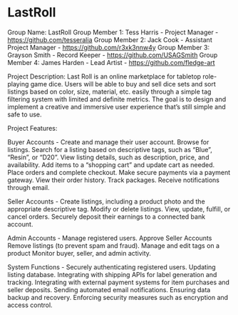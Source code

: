 # LastRoll

Group Name: LastRoll
Group Member 1: Tess Harris - Project Manager - https://github.com/tesseralia
Group Member 2: Jack Cook - Assistant Project Manager  - https://github.com/r3xk3nnw4y
Group Member 3: Grayson Smith - Record Keeper - https://github.com/USAGSmith
Group Member 4: James Harden - Lead Artist - https://github.com/fledge-art

Project Description: Last Roll is an online marketplace for tabletop role-playing game dice. Users will be able to buy and sell dice sets and sort listings based on color, size, material, etc. easily through a simple tag filtering system with limited and definite metrics. The goal is to design and implement a creative and immersive user experience that’s still simple and safe to use. 

Project Features: 

Buyer Accounts - Create and manage their user account.
Browse for listings.
Search for a listing based on descriptive tags, such as “Blue”, “Resin”, or “D20”.
View listing details, such as description, price, and availability.
Add items to a “shopping cart” and update cart as needed.
Place orders and complete checkout.
Make secure payments via a payment gateway.
View their order history.
Track packages.
Receive notifications through email.

Seller Accounts - Create listings, including a product photo and the appropriate descriptive tag.
Modify or delete listings.
View, update, fulfill, or cancel orders.
Securely deposit their earnings to a connected bank account.

Admin Accounts - Manage registered users.
Approve Seller Accounts
Remove listings (to prevent spam and fraud).
Manage and edit tags on a product
Monitor buyer, seller, and admin activity.

System Functions - Securely authenticating registered users.
Updating listing database.
Integrating with shipping APIs for label generation and tracking.
Integrating with external payment systems for item purchases and seller deposits.
Sending automated email notifications.
Ensuring data backup and recovery.
Enforcing security measures such as encryption and access control. 
